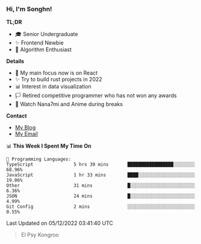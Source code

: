 ### Hi, I'm Songhn!

**TL;DR**

- 🎓 Senior Undergraduate
- ✨ Frontend Newbie
- 🎈 Algorithm Enthusiast

**Details**

- 🎯 My main focus now is on React
- ✨ Try to build rust projects in 2022
- 📊 Interest in data visualization
- 🏳️ Retired competitive programmer who has not won any awards
- 🍵 Watch Nana7mi and Anime during breaks

**Contact**
- [My Blog](https://blog.songhn.com)
- [My Email](mailto:songhn233@gmail.com)

<!--START_SECTION:waka-->
📊 **This Week I Spent My Time On** 

```text
💬 Programming Languages: 
TypeScript               5 hrs 39 mins       █████████████████░░░░░░░░   68.96% 
JavaScript               1 hr 33 mins        ████░░░░░░░░░░░░░░░░░░░░░   19.06% 
Other                    31 mins             █░░░░░░░░░░░░░░░░░░░░░░░░   6.36% 
JSON                     24 mins             █░░░░░░░░░░░░░░░░░░░░░░░░   4.99% 
Git Config               2 mins              ░░░░░░░░░░░░░░░░░░░░░░░░░   0.55%

```


 Last Updated on 05/12/2022 03:41:40 UTC
<!--END_SECTION:waka-->

> El Psy Kongroo
